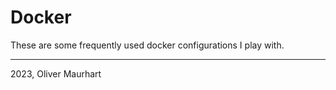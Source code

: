 # Docker

These are some frequently used docker configurations I play with.

---  
2023, Oliver Maurhart  
